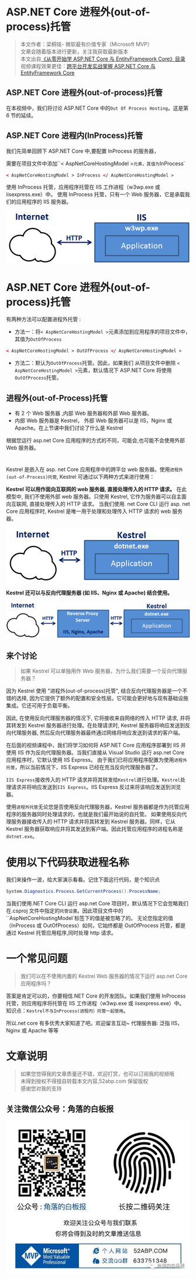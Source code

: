 # ASP.NET Core 进程外(out-of-process)托管

> 本文作者：梁桐铭- 微软最有价值专家（Microsoft MVP） </br>
> 文章会随着版本进行更新，关注我获取最新版本 </br>
> 本文出自[《从零开始学 ASP.NET Core 与 EntityFramework Core》目录](https://www.52abp.com/Wiki/mvc/latest) </br>
> 视频课程效果更佳：[跨平台开发实战掌握 ASP.NET Core 与 EntityFramework Core
> ](https://www.52abp.com/College/Course/1) </br>

## ASP.NET Core 进程外(out-of-process)托管

在本视频中，我们将讨论 ASP.NET Core 中的`Out Of Process Hosting`。这是第 6 节的延续。

## ASP.NET Core 进程内(InProcess)托管

我们先简单回顾下 ASP.NET Core 中,要配置 InProcess 的服务器，

需要在项目文件中添加``< AspNetCoreHostingModel >`元素，其值为`InProcess`

```xml
< AspNetCoreHostingModel > InProcess </ AspNetCoreHostingModel >
```

使用 InProcess 托管，应用程序托管在 IIS 工作进程（w3wp.exe 或 iisexpress.exe）中。
使用 InProcess 托管，只有一个 Web 服务器，它是承载我们的应用程序的 IIS 服务器。

![7 进程内托管图示](images/7-1.png)

# ASP.NET Core 进程外(out-of-process)托管

有两种方法可以配置进程外托管 :

- 方法一：将`< AspNetCoreHostingModel >`元素添加到应用程序的项目文件中，其值为`OutOfProcess`

```xml
< AspNetCoreHostingModel > OutOfProcess </ AspNetCoreHostingModel >
```

- 方法二：默认为`OutOfProcess`托管。因此，如果我们 从项目文件中删除 `< AspNetCoreHostingModel >`元素，默认情况下 ASP.NET Core 将使用`OutOfProcess`托管。

## 进程外(out-of-Process)托管

- 有 2 个 Web 服务器 ,内部 Web 服务器和外部 Web 服务器。
- 内部 Web 服务器是 Kestrel， 外部 Web 服务器可以是 IIS，Nginx 或 Apache。在上节课中我们讨论了什么是 Kestrel

根据您运行 asp.net Core 应用程序的方式的不同，可能会,也可能不会使用外部 Web 服务器。

#

Kestrel 是嵌入在 asp. net Core 应用程序中的跨平台 web 服务器。使用`进程外(out-of-Process)托管`, Kestrel 可通过以下两种方式来进行使用：

**Kestrel 可以用作面向互联网的 web 服务器, 直接处理传入的 HTTP 请求。**
在此模型中, 我们不使用外部 web 服务器。只使用 Kestrel, 它作为服务器可以自主面向互联网, 直接处理传入的 HTTP 请求。
当我们使用. net Core CLI 运行 asp. net Core 应用程序时, Kestrel 是唯一用于处理和处理传入 HTTP 请求的 web 服务器。

![kestrel直面互联网](images/7-2.png)

**Kestrel 还可以与反向代理服务器 (如 IIS、Nginx 或 Apache) 结合使用。**

![配合方向代理](images/7-3.png)

## 来个讨论

> 如果 Kestrel 可以单独用作 Web 服务器，为什么我们需要一个反向代理服务器？

因为 Kestrel 使用 "进程外(out-of-process)托管", 结合反向代理服务器是一个不错的选择, 因为它提供了额外的配置和安全性层。它可能会更好地与现有基础设施集成。它还可用于负载平衡。

因此, 在使用反向代理服务器的情况下, 它将接收来自网络的传入 HTTP 请求, 并将其转发到 Kestrel 服务器进行处理。在处理请求时, Kestrel 服务器将响应发送到反向代理服务器, 然后反向代理服务器最终通过网络将响应发送到请求的客户端。

在后面的视频课程中，我们将学习如何将 ASP.NET Core 应用程序部署到 IIS 并使用 IIS 作为反向代理服务器。当我们直接从 Visual Studio 运行 asp.net Core 应用程序时，它默认使用 IIS Express。
由于我们已将应用程序配置为使用`进程外托管`，所以当前情况下，IIS Express 已经在充当反向代理服务器了。

`IIS Express`接收传入的 HTTP 请求并将其转发给`Kestrel`进行处理。`Kestrel`处理请求并将响应发送到`IIS Express`。IIS Express 反过来将该响应发送到浏览器。

使用`进程外托管`无论您是否使用反向代理服务器，Kestrel 服务器都是作为托管应用程序的服务器同时处理请求的，也就是我们最开始说的自托管。
如果使用反向代理服务器接收传入的 HTTP 请求并将其转发到 Kestrel 服务器。同样，它从 Kestrel 服务器获取响应并将其发送到客户端。因此托管应用程序的进程名称是`dotnet.exe`。

# 使用以下代码获取进程名称

我们来操作一波，给大家演示看看。记住下面这行代码，是个知识点

```csharp
System.Diagnostics.Process.GetCurrentProcess().ProcessName;
```

当我们使用.NET Core CLI 运行 asp.net Core 项目时，默认情况下它会忽略我们在.csproj 文件中指定的`托管设置`。因此项目文件中的``AspNetCoreHostingModel`标签下的值是被忽略了的。
无论您指定的值（InProcess 或 OutOfProcess）如何，它始终都是 OutOfProcess 托管，都是通过 Kestrel 托管应用程序,同时处理 http 请求。

# 一个常见问题

> 我们可以在不使用内置的 Kestrel Web 服务器的情况下运行 asp.net Core 应用程序吗？

答案是肯定可以的，你要相信.NET Core 的开发团队。如果我们使用 InProcess 托管，则应用程序将托管在 IIS 工作进程（w3wp.exe 或 iisexpress.exe）中。
知识点：`Kestrel不与InProcess(进程内）托管一起使用`。

所以.net core 有多优秀大家知道了吧。欢迎留言互动~
代理服务器: 泛指 IIS，Nginx 或 Apache 等等

# 文章说明

> 如果您觉得我的文章质量还不错，欢迎打赏，也可以订阅我的视频哦 </br>
> 未得到授权不得擅自转载本文内容,52abp.com 保留版权 </br>
> 感谢您对我的支持

## 关注微信公众号：角落的白板报

![公众号：角落的白板报](images/jiaoluowechat.png)

